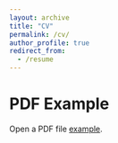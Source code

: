 ```yaml
---
layout: archive
title: "CV"
permalink: /cv/
author_profile: true
redirect_from:
  - /resume
---
```


[//]: # (<script type="text/javascript">)

[//]: # (    document.location = "https://alessandro-zunino.github.io/files/AZunino_Academic_CV.pdf")

[//]: # (</script>)

<!DOCTYPE html>
<html>
  <head>
    <title>Title of the document</title>
  </head>
  <body>
    <h1>PDF Example</h1>
    <p>Open a PDF file <a href="https://alessandro-zunino.github.io/files/AZunino_Academic_CV.pdf">example</a>.</p>
  </body>
</html>

